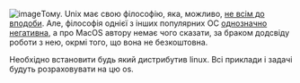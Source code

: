 ![image](https://github.com/KukuruzaAndrii/obsidian-vault-personal/assets/16447219/d2302119-3605-4812-bf6c-2b45739cce81)Тому.
Unix має свою філософію, яка, можливо, [не всім до вподоби](https://www.youtube.com/watch?v=9-IWMbJXoLM). Але, філософія однієї з інших популярних ОС [однозначно негативна](https://en.wikipedia.org/wiki/Embrace,_extend,_and_extinguish), а про MacOS автору немає чого сказати, за браком додсвіду роботи з нею, окрмі того, що вона не безкоштовна.

Необхідно встановити будь який дистрибутив linux. Всі приклади і задачі будуть розраховувати на цю os.
